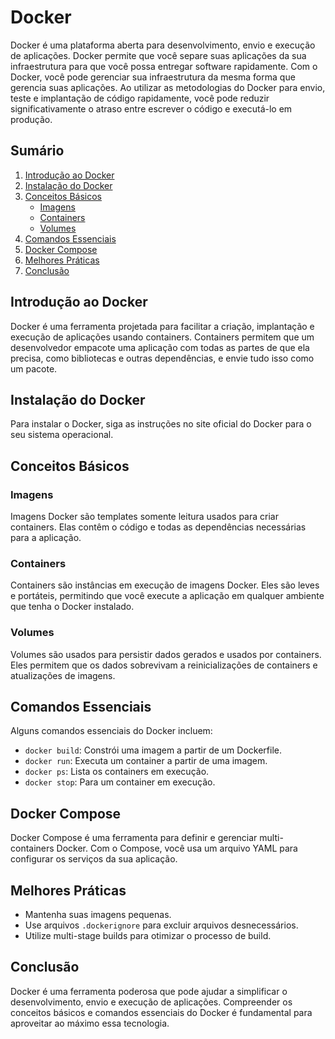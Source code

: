 # Docker

Docker é uma plataforma aberta para desenvolvimento, envio e execução de aplicações. Docker permite que você separe suas aplicações da sua infraestrutura para que você possa entregar software rapidamente. Com o Docker, você pode gerenciar sua infraestrutura da mesma forma que gerencia suas aplicações. Ao utilizar as metodologias do Docker para envio, teste e implantação de código rapidamente, você pode reduzir significativamente o atraso entre escrever o código e executá-lo em produção.

## Sumário

1. [Introdução ao Docker](#introdução-ao-docker)
2. [Instalação do Docker](#instalação-do-docker)
3. [Conceitos Básicos](#conceitos-básicos)
    - [Imagens](#imagens)
    - [Containers](#containers)
    - [Volumes](#volumes)
4. [Comandos Essenciais](#comandos-essenciais)
5. [Docker Compose](#docker-compose)
6. [Melhores Práticas](#melhores-práticas)
7. [Conclusão](#conclusão)

## Introdução ao Docker

Docker é uma ferramenta projetada para facilitar a criação, implantação e execução de aplicações usando containers. Containers permitem que um desenvolvedor empacote uma aplicação com todas as partes de que ela precisa, como bibliotecas e outras dependências, e envie tudo isso como um pacote.

## Instalação do Docker

Para instalar o Docker, siga as instruções no site oficial do Docker para o seu sistema operacional.

## Conceitos Básicos

### Imagens

Imagens Docker são templates somente leitura usados para criar containers. Elas contêm o código e todas as dependências necessárias para a aplicação.

### Containers

Containers são instâncias em execução de imagens Docker. Eles são leves e portáteis, permitindo que você execute a aplicação em qualquer ambiente que tenha o Docker instalado.

### Volumes

Volumes são usados para persistir dados gerados e usados por containers. Eles permitem que os dados sobrevivam a reinicializações de containers e atualizações de imagens.

## Comandos Essenciais

Alguns comandos essenciais do Docker incluem:
- `docker build`: Constrói uma imagem a partir de um Dockerfile.
- `docker run`: Executa um container a partir de uma imagem.
- `docker ps`: Lista os containers em execução.
- `docker stop`: Para um container em execução.

## Docker Compose

Docker Compose é uma ferramenta para definir e gerenciar multi-containers Docker. Com o Compose, você usa um arquivo YAML para configurar os serviços da sua aplicação.

## Melhores Práticas

- Mantenha suas imagens pequenas.
- Use arquivos `.dockerignore` para excluir arquivos desnecessários.
- Utilize multi-stage builds para otimizar o processo de build.

## Conclusão

Docker é uma ferramenta poderosa que pode ajudar a simplificar o desenvolvimento, envio e execução de aplicações. Compreender os conceitos básicos e comandos essenciais do Docker é fundamental para aproveitar ao máximo essa tecnologia.